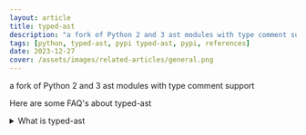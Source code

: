 ```yaml
---
layout: article
title: typed-ast
description: "a fork of Python 2 and 3 ast modules with type comment support"
tags: [python, typed-ast, pypi typed-ast, pypi, references]
date: 2023-12-27
cover: /assets/images/related-articles/general.png
---
```


a fork of Python 2 and 3 ast modules with type comment support

Here are some FAQ's about typed-ast
<details>
<summary>What is typed-ast</summary>
a fork of Python 2 and 3 ast modules with type comment support
</details>
